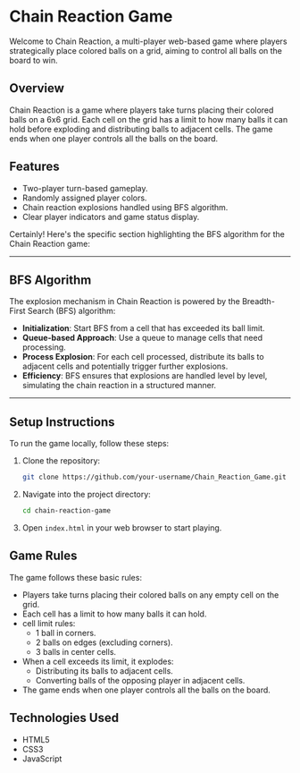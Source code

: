 
# Chain Reaction Game

Welcome to Chain Reaction, a multi-player web-based game where players strategically place colored balls on a grid, aiming to control all balls on the board to win.


## Overview
Chain Reaction is a game where players take turns placing their colored balls on a 6x6 grid. Each cell on the grid has a limit to how many balls it can hold before exploding and distributing balls to adjacent cells. The game ends when one player controls all the balls on the board.

## Features
- Two-player turn-based gameplay.
- Randomly assigned player colors.
- Chain reaction explosions handled using BFS algorithm.
- Clear player indicators and game status display.

Certainly! Here's the specific section highlighting the BFS algorithm for the Chain Reaction game:

---

## BFS Algorithm
The explosion mechanism in Chain Reaction is powered by the Breadth-First Search (BFS) algorithm:

- **Initialization**: Start BFS from a cell that has exceeded its ball limit.
- **Queue-based Approach**: Use a queue to manage cells that need processing.
- **Process Explosion**: For each cell processed, distribute its balls to adjacent cells and potentially trigger further explosions.
- **Efficiency**: BFS ensures that explosions are handled level by level, simulating the chain reaction in a structured manner.
---
## Setup Instructions
To run the game locally, follow these steps:

1. Clone the repository:
   ```bash
   git clone https://github.com/your-username/Chain_Reaction_Game.git
   ```
2. Navigate into the project directory:
   ```bash
   cd chain-reaction-game
   ```
3. Open `index.html` in your web browser to start playing.

## Game Rules
The game follows these basic rules:
- Players take turns placing their colored balls on any empty cell on the grid.
- Each cell has a limit to how many balls it can hold.
- cell limit rules:
  - 1 ball in corners.
  - 2 balls on edges (excluding corners).
  - 3 balls in center cells.
- When a cell exceeds its limit, it explodes:
  - Distributing its balls to adjacent cells.
  - Converting balls of the opposing player in adjacent cells.
- The game ends when one player controls all the balls on the board.

## Technologies Used
- HTML5
- CSS3
- JavaScript



